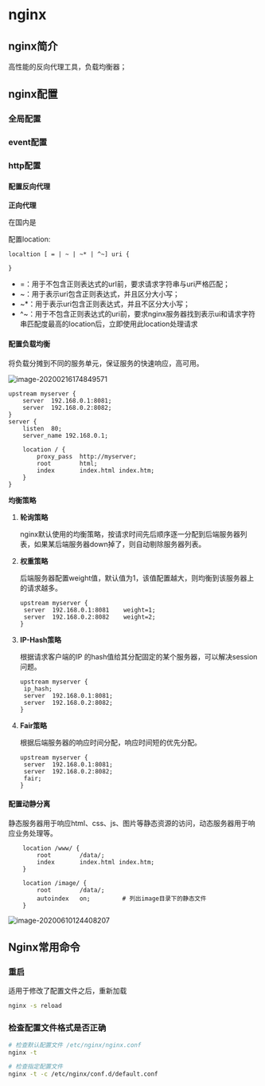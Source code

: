 # nginx

## nginx简介

高性能的反向代理工具，负载均衡器；

## nginx配置

### 全局配置

### event配置

### http配置

#### 配置反向代理

**正向代理**

在国内是

配置location:

```
localtion [ = | ~ | ~* | ^~] uri {

}
```

- =：用于不包含正则表达式的url前，要求请求字符串与uri严格匹配；
- ~：用于表示uri包含正则表达式，并且区分大小写；
- ~*：用于表示uri包含正则表达式，并且不区分大小写；
- ^~：用于不包含正则表达式的uri前，要求nginx服务器找到表示ui和请求字符串匹配度最高的location后，立即使用此location处理请求

#### 配置负载均衡

将负载分摊到不同的服务单元，保证服务的快速响应，高可用。

![image-20200216174849571](https://pding.oss-cn-hangzhou.aliyuncs.com/images/image-20200216174849571.png)

```
upstream myserver {
	server	192.168.0.1:8081;
	server	192.168.0.2:8082;
}
server {
	listen	80;
	server_name	192.168.0.1;
	
	location / {
		proxy_pass	http://myserver;
		root		html;
		index		index.html index.htm;
	}
}
```

**均衡策略**

1. **轮询策略**

   nginx默认使用的均衡策略，按请求时间先后顺序逐一分配到后端服务器列表，如果某后端服务器down掉了，则自动剔除服务器列表。

2. **权重策略**

   后端服务器配置weight值，默认值为1，该值配置越大，则均衡到该服务器上的请求越多。

   ```
   upstream myserver {
   	server	192.168.0.1:8081 	weight=1;
   	server	192.168.0.2:8082	weight=2;
   }
   ```

3. **IP-Hash策略**

   根据请求客户端的IP 的hash值给其分配固定的某个服务器，可以解决session问题。

   ```
   upstream myserver {
   	ip_hash;
   	server	192.168.0.1:8081;
   	server	192.168.0.2:8082;
   }
   ```

4. **Fair策略**

   根据后端服务器的响应时间分配，响应时间短的优先分配。

   ```
   upstream myserver {
   	server	192.168.0.1:8081;
   	server	192.168.0.2:8082;
   	fair;
   }
   ```

#### 配置动静分离

静态服务器用于响应html、css、js、图片等静态资源的访问，动态服务器用于响应业务处理等。

```
	location /www/ {
		root		/data/;
		index		index.html index.htm;
	}
	
	location /image/ {
		root		/data/;
		autoindex 	on;			# 列出image目录下的静态文件
	}
```

![image-20200610124408207](https://pding.oss-cn-hangzhou.aliyuncs.com/images/image-20200610124408207.png)

## Nginx常用命令

### 重启

适用于修改了配置文件之后，重新加载

```bash
nginx -s reload
```

### 检查配置文件格式是否正确

```bash
# 检查默认配置文件 /etc/nginx/nginx.conf
nginx -t

# 检查指定配置文件
nginx -t -c /etc/nginx/conf.d/default.conf
```

